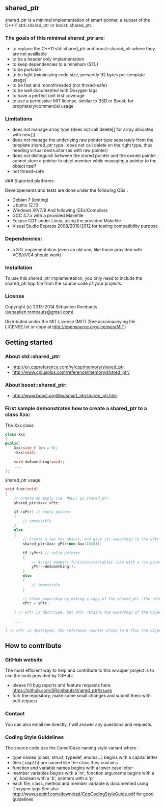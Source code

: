 shared_ptr
----------

shared_ptr is a minimal implementation of smart pointer, a subset of the C++11 std::shared_ptr or boost::shared_ptr.

### The goals of this minimal shared_ptr are:

- to replace the C++11 std::shared_ptr and boost::shared_ptr where they are not availlable
- to be a header only implementation
- to keep dependencies to a minimum (STL)
- to be portable
- to be light (minimizing code size, presently 92 bytes per template usage)
- to be fast and monothreaded (not thread-safe)
- to be well documented with Doxygen tags
- to have a perfect unit test coverage
- to use a permissive MIT license, similar to BSD or Boost, for proprietary/commercial usage

### Limitations
- does not manage array type (does not call delete[] for array allocated with new[])
- does not manage the underlying raw pointer type separately from the template shared_ptr type : does not call delete on the right type, thus needing virtual destructor (as with raw pointer)
- does not distinguish between the stored pointer and the owned pointer : cannot store a pointer to objet member while managing a pointer to the object itself
- not thread-safe

### Suported platforms:

Developements and tests are done under the following OSs :
- Debian 7 (testing)
- Ubuntu 12.10
- Windows XP/7/8
And following IDEs/Compilers
- GCC 4.7.x with a provided Makefile
- Eclipse CDT under Linux, using the provided Makefile
- Visual Studio Express 2008/2010/2012 for testing compatibility purpose

### Dependencies:

 - a STL implementation (even an old one, like those provided with VC6/eVC4 should work)

### Installation

To use this shared_ptr implementation, you only need to include the shared_ptr.hpp file
from the source code of your projects.

### License

Copyright (c) 2013-2014 Sébastien Rombauts (sebastien.rombauts@gmail.com)

Distributed under the MIT License (MIT) (See accompanying file LICENSE.txt
or copy at http://opensource.org/licenses/MIT)

## Getting started
### About std::shared_ptr:
- http://en.cppreference.com/w/cpp/memory/shared_ptr
- http://www.cplusplus.com/reference/memory/shared_ptr/

### About boost::shared_ptr:
- http://www.boost.org/libs/smart_ptr/shared_ptr.htm

### First sample demonstrates how to create a shared_ptr to a class Xxx:

The Xxx class:
```C++
class Xxx
{
public:
    Xxx(size_t len = 0);
    ~Xxx(void);
    ...
    void doSomething(void);
    ...
};
```

shared_ptr usage:
```C++
void func(void)
{
    // Create an empty (ie. NULL) p1 shared_ptr
    shared_ptr<Xxx> xPtr;

    if (xPtr) // empty pointer
    {
        // impossible
    }
    else
    {
        // Create a new Xxx object, and give its ownership to the yPtr shared_ptr
        shared_ptr<Xxx> yPtr(new Xxx(1024));
        
        if (yPtr) // valid pointer
        {
            // Access members functions/variables like with a raw pointer
            yPtr->doSomething();
        }
        else
        {
            // impossible
        }
        
        // Share ownership by making a copy of the shared_ptr (the reference counter reachs 2)
        xPtr = yPtr;
        
    } // yPtr is destroyed, but xPtr retains the ownership of the object

    ...   
    
} // xPtr is destroyed, the reference counter drops to 0 thus the object is destroyed and the memory freed
```

## How to contribute
### GitHub website
The most efficient way to help and contribute to this wrapper project is to
use the tools provided by GitHub:
- please fill bug reports and feature requests here: https://github.com/SRombauts/shared_ptr/issues
- fork the repository, make some small changes and submit them with pull-request

### Contact
You can also email me directly, I will answer any questions and requests.

### Coding Style Guidelines
The source code use the CamelCase naming style variant where :
- type names (class, struct, typedef, enums...) begins with a capital letter
- files (.cpp/.h) are named like the class they contains
- function and variable names begins with a lower case letter
- member variables begins with a 'm', function arguments begins with a 'a', boolean with a 'b', pointers with a 'p'
- each file, class, method and member variable is documented using Doxygen tags
See also http://www.appinf.com/download/CppCodingStyleGuide.pdf for good guidelines
